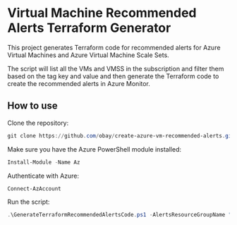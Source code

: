 # Virtual Machine Recommended Alerts Terraform Generator

This project generates Terraform code for recommended alerts for Azure Virtual Machines and Azure Virtual Machine Scale Sets.

The script will list all the VMs and VMSS in the subscription and filter them based on the tag key and value and then generate the Terraform code to create the recommended alerts in Azure Monitor.

## How to use

Clone the repository:

```powershell
git clone https://github.com/obay/create-azure-vm-recommended-alerts.git
```

Make sure you have the Azure PowerShell module installed:

```powershell
Install-Module -Name Az
```

Authenticate with Azure:

```powershell
Connect-AzAccount
```

Run the script:

```powershell
.\GenerateTerraformRecommendedAlertsCode.ps1 -AlertsResourceGroupName "monitoring-rg" -ActionGroupResourceGroupName "monitoring-rg" -ActionGroupName "monitoring-action-group" -TagKey "Environment" -TagValue "Production"
```



